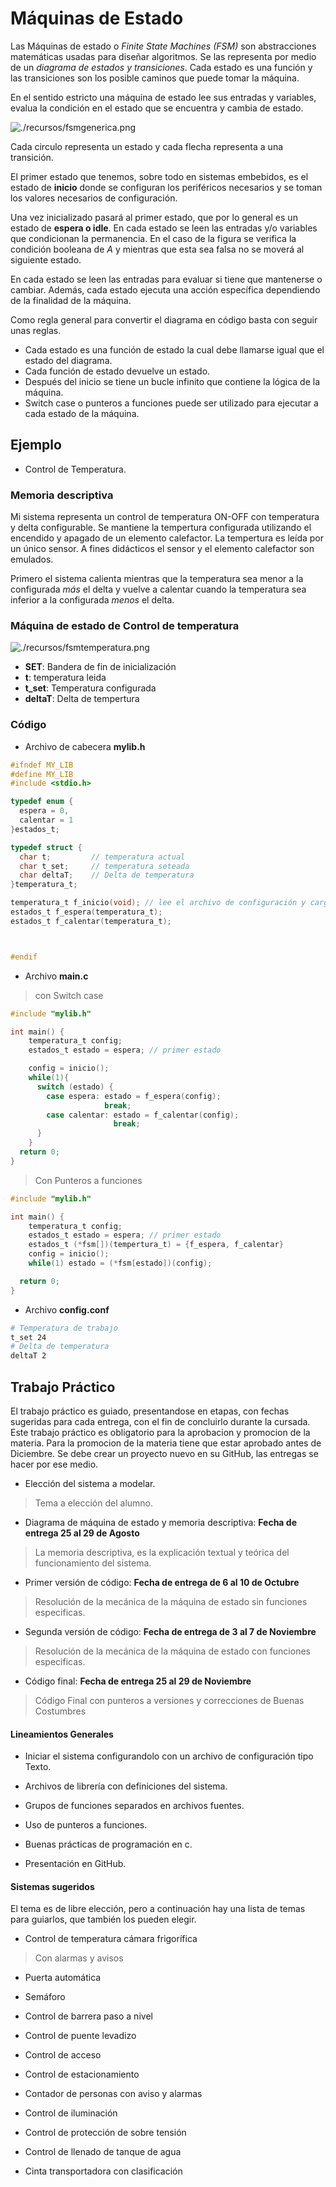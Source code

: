 # Máquinas de Estado

Las Máquinas de estado o *Finite State Machines (FSM)* son abstracciones matemáticas usadas para diseñar algoritmos.
Se las representa por medio de un *diagrama de estados y transiciones*. Cada estado es una función y las transiciones son los posible caminos que puede tomar la máquina.

En el sentido estricto una máquina de estado lee sus entradas y variables, evalua la condición en el estado que se encuentra y cambia de estado.

![./recursos/fsmgenerica.png](https://github.com/DamRCorba/Informatica-2/blob/main/13_TrabajoPractico/recursos/fsmgenerica.png)

Cada circulo representa un estado y cada flecha representa a una transición.

El primer estado que tenemos, sobre todo en sistemas embebidos, es el estado de __inicio__ donde se configuran los periféricos necesarios y se toman los valores necesarios de configuración.

Una vez inicializado pasará al primer estado, que por lo general es un estado de __espera o idle__. En cada estado se leen las entradas y/o variables que condicionan la permanencia. En el caso de la figura se  verifica la condición booleana de *A* y mientras que esta sea falsa no se moverá al siguiente estado.

En cada estado se leen las entradas para evaluar si tiene que mantenerse o cambiar. Además, cada estado ejecuta una acción específica dependiendo de la finalidad de la máquina.

Como regla general para convertir el diagrama en código basta con seguir unas reglas.

- Cada estado es una función de estado la cual debe llamarse igual que el estado del diagrama.
- Cada función de estado devuelve un estado.
- Después del inicio se tiene un bucle infinito que contiene la lógica de la máquina.
- Switch case o punteros a funciones puede ser utilizado para ejecutar a cada estado de la máquina.

## Ejemplo

- Control de Temperatura.

### Memoria descriptiva
Mi sistema representa un control de temperatura ON-OFF con temperatura y delta configurable. Se mantiene la tempertura configurada utilizando el encendido y apagado de un elemento calefactor. La tempertura es leída por un único sensor. A fines didácticos el sensor y el elemento calefactor son emulados.

Primero el sistema calienta mientras que la temperatura sea menor a la configurada *más* el delta y vuelve a calentar cuando la temperatura sea inferior a la configurada *menos* el delta.

### Máquina de estado de Control de temperatura

 ![./recursos/fsmtemperatura.png](https://github.com/DamRCorba/Informatica-2/blob/main/13_TrabajoPractico/recursos/fsmtemperatura.png)

 - __SET__: Bandera de fin de inicialización
 - __t__: temperatura leida
 - __t_set__: Temperatura configurada
 - __deltaT__: Delta de tempertura

### Código

- Archivo de cabecera __mylib.h__

```c
#ifndef MY_LIB
#define MY_LIB
#include <stdio.h>

typedef enum {
  espera = 0,
  calentar = 1
}estados_t;

typedef struct {
  char t;         // temperatura actual
  char t_set;     // temperatura seteada
  char deltaT;    // Delta de temperatura
}temperatura_t;

temperatura_t f_inicio(void); // lee el archivo de configuración y carga las variables.
estados_t f_espera(temperatura_t);
estados_t f_calentar(temperatura_t);



#endif

```

- Archivo __main.c__
> con Switch case

```c
#include "mylib.h"

int main() {
    temperatura_t config;
    estados_t estado = espera; // primer estado

    config = inicio();
    while(1){
      switch (estado) {
        case espera: estado = f_espera(config);
                     break;
        case calentar: estado = f_calentar(config);
                       break;
      }
    }
  return 0;
}

```
 > Con Punteros a funciones

 ```c
 #include "mylib.h"

 int main() {
     temperatura_t config;
     estados_t estado = espera; // primer estado
     estados_t (*fsm[])(tempertura_t) = {f_espera, f_calentar}
     config = inicio();
     while(1) estado = (*fsm[estado])(config);

   return 0;
 }

 ```
- Archivo __config.conf__

```bash
# Temperatura de trabajo
t_set 24
# Delta de temperatura
deltaT 2
```

## Trabajo Práctico

El trabajo práctico es guiado, presentandose en etapas, con fechas sugeridas para cada entrega, con el fin de concluirlo durante la cursada.
Este trabajo práctico es obligatorio para la aprobacion y promocion de la materia. Para la promocion de la materia tiene que estar aprobado antes de Diciembre.
Se debe crear un proyecto nuevo en su GitHub, las entregas se hacer por ese medio.

- Elección del sistema a modelar.
> Tema a elección del alumno.

- Diagrama de máquina de estado y memoria descriptiva: __Fecha de entrega 25 al 29 de Agosto__
> La memoria descriptiva, es la explicación textual y teórica del funcionamiento del sistema.

- Primer versión de código: __Fecha de entrega de 6 al 10 de Octubre__
> Resolución de la mecánica de la máquina de estado sin funciones especificas.

- Segunda versión de código: __Fecha de entrega de 3 al 7 de Noviembre__
> Resolución de la mecánica de la máquina de estado con funciones especificas.

- Código final: __Fecha de entrega 25 al 29 de Noviembre__
> Código Final con punteros a versiones y correcciones de Buenas Costumbres

#### Lineamientos Generales

- Iniciar el sistema configurandolo con un archivo de configuración tipo Texto.

- Archivos de librería con definiciones del sistema.

- Grupos de funciones separados en archivos fuentes.

- Uso de punteros a funciones.

- Buenas prácticas de programación en c.

- Presentación en GitHub.

#### Sistemas sugeridos

El tema es de libre elección, pero a continuación hay una lista de temas para guiarlos, que también los pueden elegir.

- Control de temperatura cámara frigorífica
> Con alarmas y avisos

- Puerta automática

- Semáforo

- Control de barrera paso a nivel

- Control de puente levadizo

- Control de acceso

- Control de estacionamiento

- Contador de personas con aviso y alarmas

- Control de iluminación

- Control de protección de sobre tensión

- Control de llenado de tanque de agua

- Cinta transportadora con clasificación


